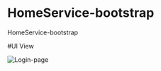 # HomeService-bootstrap

HomeService-bootstrap

#UI View

![Login-page](https://github.com/BoonyaUI/HomeService-bootstrap/tree/master/img/login.png)
